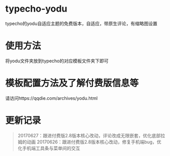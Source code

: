 # typecho-yodu
typecho的yodu自适应主题的免费版本，自适应，带原生评论，有缩略图设置

# 使用方法
将yodu文件夹放到typecho的对应模板文件夹下即可

# 模板配置方法及了解付费版信息等
请访问https://qqdie.com/archives/yodu.html

# 更新记录

> 20170627：跟进付费版2.8版本核心改动，评论改成无限嵌套，优化底部拉姆的动画
> 20170626：跟进付费版2.8版本核心改动，修复手机端bug，优化手机端工具条与菜单间的交互 
